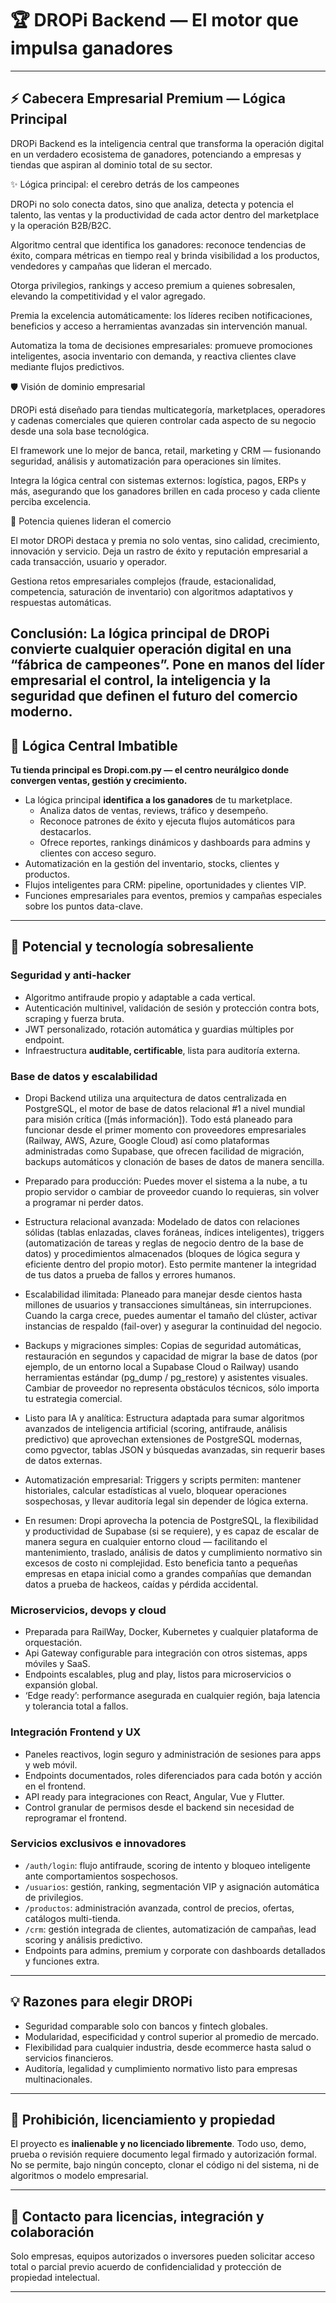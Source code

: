 # 🏆 DROPi Backend — El motor que impulsa ganadores

---

## ⚡️ Cabecera Empresarial Premium — Lógica Principal
DROPi Backend es la inteligencia central que transforma la operación digital en un verdadero ecosistema de ganadores, potenciando a empresas y tiendas que aspiran al dominio total de su sector.

✨ Lógica principal: el cerebro detrás de los campeones

DROPi no solo conecta datos, sino que analiza, detecta y potencia el talento, las ventas y la productividad de cada actor dentro del marketplace y la operación B2B/B2C.

Algoritmo central que identifica los ganadores: reconoce tendencias de éxito, compara métricas en tiempo real y brinda visibilidad a los productos, vendedores y campañas que lideran el mercado.

Otorga privilegios, rankings y acceso premium a quienes sobresalen, elevando la competitividad y el valor agregado.

Premia la excelencia automáticamente: los líderes reciben notificaciones, beneficios y acceso a herramientas avanzadas sin intervención manual.

Automatiza la toma de decisiones empresariales: promueve promociones inteligentes, asocia inventario con demanda, y reactiva clientes clave mediante flujos predictivos.

🛡️ Visión de dominio empresarial

DROPi está diseñado para tiendas multicategoría, marketplaces, operadores y cadenas comerciales que quieren controlar cada aspecto de su negocio desde una sola base tecnológica.

El framework une lo mejor de banca, retail, marketing y CRM ― fusionando seguridad, análisis y automatización para operaciones sin límites.

Integra la lógica central con sistemas externos: logística, pagos, ERPs y más, asegurando que los ganadores brillen en cada proceso y cada cliente perciba excelencia.

🚀 Potencia quienes lideran el comercio

El motor DROPi destaca y premia no solo ventas, sino calidad, crecimiento, innovación y servicio. Deja un rastro de éxito y reputación empresarial a cada transacción, usuario y operador.

Gestiona retos empresariales complejos (fraude, estacionalidad, competencia, saturación de inventario) con algoritmos adaptativos y respuestas automáticas.

Conclusión:
La lógica principal de DROPi convierte cualquier operación digital en una “fábrica de campeones”. Pone en manos del líder empresarial el control, la inteligencia y la seguridad que definen el futuro del comercio moderno.
---

## 🧠 Lógica Central Imbatible

**Tu tienda principal es Dropi.com.py — el centro neurálgico donde convergen ventas, gestión y crecimiento.**

- La lógica principal **identifica a los ganadores** de tu marketplace.
    - Analiza datos de ventas, reviews, tráfico y desempeño.
    - Reconoce patrones de éxito y ejecuta flujos automáticos para destacarlos.
    - Ofrece reportes, rankings dinámicos y dashboards para admins y clientes con acceso seguro.
- Automatización en la gestión del inventario, stocks, clientes y productos.
- Flujos inteligentes para CRM: pipeline, oportunidades y clientes VIP.
- Funciones empresariales para eventos, premios y campañas especiales sobre los puntos data-clave.

---

## 🔮 Potencial y tecnología sobresaliente

### Seguridad y anti-hacker

- Algoritmo antifraude propio y adaptable a cada vertical.
- Autenticación multinivel, validación de sesión y protección contra bots, scraping y fuerza bruta.
- JWT personalizado, rotación automática y guardias múltiples por endpoint.
- Infraestructura **auditable, certificable**, lista para auditoría externa.

### Base de datos y escalabilidad

- Dropi Backend utiliza una arquitectura de datos centralizada en PostgreSQL, el motor de base de datos relacional #1 a nivel mundial para misión crítica ([más información]). Todo está planeado para funcionar desde el primer momento con proveedores empresariales (Railway, AWS, Azure, Google Cloud) así como plataformas administradas como Supabase, que ofrecen facilidad de migración, backups automáticos y clonación de bases de datos de manera sencilla.​

- Preparado para producción: Puedes mover el sistema a la nube, a tu propio servidor o cambiar de proveedor cuando lo requieras, sin volver a programar ni perder datos.

- Estructura relacional avanzada: Modelado de datos con relaciones sólidas (tablas enlazadas, claves foráneas, índices inteligentes), triggers (automatización de tareas y reglas de negocio dentro de la base de datos) y procedimientos almacenados (bloques de lógica segura y eficiente dentro del propio motor). Esto permite mantener la integridad de tus datos a prueba de fallos y errores humanos.

- Escalabilidad ilimitada: Planeado para manejar desde cientos hasta millones de usuarios y transacciones simultáneas, sin interrupciones. Cuando la carga crece, puedes aumentar el tamaño del clúster, activar instancias de respaldo (fail-over) y asegurar la continuidad del negocio.

- Backups y migraciones simples: Copias de seguridad automáticas, restauración en segundos y capacidad de migrar la base de datos (por ejemplo, de un entorno local a Supabase Cloud o Railway) usando herramientas estándar (pg_dump / pg_restore) y asistentes visuales. Cambiar de proveedor no representa obstáculos técnicos, sólo importa tu estrategia comercial.​

- Listo para IA y analítica: Estructura adaptada para sumar algoritmos avanzados de inteligencia artificial (scoring, antifraude, análisis predictivo) que aprovechan extensiones de PostgreSQL modernas, como pgvector, tablas JSON y búsquedas avanzadas, sin requerir bases de datos externas.​

- Automatización empresarial: Triggers y scripts permiten: mantener historiales, calcular estadísticas al vuelo, bloquear operaciones sospechosas, y llevar auditoría legal sin depender de lógica externa.

- En resumen: Dropi aprovecha la potencia de PostgreSQL, la flexibilidad y productividad de Supabase (si se requiere), y es capaz de escalar de manera segura en cualquier entorno cloud — facilitando el mantenimiento, traslado, análisis de datos y cumplimiento normativo sin excesos de costo ni complejidad. Esto beneficia tanto a pequeñas empresas en etapa inicial como a grandes compañías que demandan datos a prueba de hackeos, caídas y pérdida accidental.


### Microservicios, devops y cloud

- Preparada para RailWay, Docker, Kubernetes y cualquier plataforma de orquestación.
- Api Gateway configurable para integración con otros sistemas, apps móviles y SaaS.
- Endpoints escalables, plug and play, listos para microservicios o expansión global.
- ‘Edge ready’: performance asegurada en cualquier región, baja latencia y tolerancia total a fallos.

### Integración Frontend y UX

- Paneles reactivos, login seguro y administración de sesiones para apps y web móvil.
- Endpoints documentados, roles diferenciados para cada botón y acción en el frontend.
- API ready para integraciones con React, Angular, Vue y Flutter.
- Control granular de permisos desde el backend sin necesidad de reprogramar el frontend.

### Servicios exclusivos e innovadores

- `/auth/login`: flujo antifraude, scoring de intento y bloqueo inteligente ante comportamientos sospechosos.
- `/usuarios`: gestión, ranking, segmentación VIP y asignación automática de privilegios.
- `/productos`: administración avanzada, control de precios, ofertas, catálogos multi-tienda.
- `/crm`: gestión integrada de clientes, automatización de campañas, lead scoring y análisis predictivo.
- Endpoints para admins, premium y corporate con dashboards detallados y funciones extra.

---

## 💡 Razones para elegir DROPi

- Seguridad comparable solo con bancos y fintech globales.
- Modularidad, especificidad y control superior al promedio de mercado.
- Flexibilidad para cualquier industria, desde ecommerce hasta salud o servicios financieros.
- Auditoría, legalidad y cumplimiento normativo listo para empresas multinacionales.

---

## 🛑 Prohibición, licenciamiento y propiedad

El proyecto es **inalienable y no licenciado libremente**. Todo uso, demo, prueba o revisión requiere documento legal firmado y autorización formal.  
No se permite, bajo ningún concepto, clonar el código ni del sistema, ni de algoritmos o modelo empresarial.

---

## 🤝 Contacto para licencias, integración y colaboración

Solo empresas, equipos autorizados o inversores pueden solicitar acceso total o parcial previo acuerdo de confidencialidad y protección de propiedad intelectual.

---

